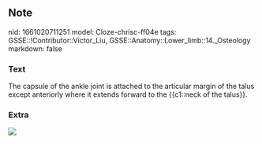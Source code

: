 ## Note
nid: 1661020711251
model: Cloze-chrisc-ff04e
tags: GSSE::!Contributor::Victor_Liu, GSSE::Anatomy::Lower_limb::14._Osteology
markdown: false

### Text
The capsule of the ankle joint is attached to the articular margin of the talus except anteriorly where it  extends forward to the {{c1::neck of the talus}}.

### Extra
<img src="paste-a845e350eedab15211650015fe484f1dea17d6f4.jpg">
